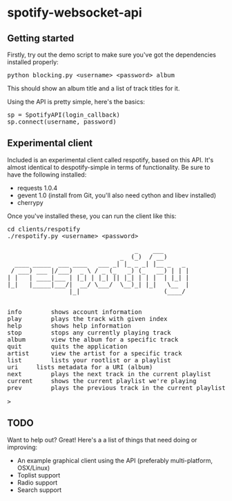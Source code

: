 spotify-websocket-api
=====================

Getting started
---------------

Firstly, try out the demo script to make sure you've got the dependencies installed properly:

<pre>
python blocking.py &lt;username&gt; &lt;password&gt; album
</pre>

This should show an album title and a list of track titles for it.

Using the API is pretty simple, here's the basics:

<pre>
sp = SpotifyAPI(login_callback)
sp.connect(username, password)
</pre>

Experimental client
-------------------

Included is an experimental client called respotify, based on this API. It's almost identical to
despotify-simple in terms of functionality. Be sure to have the following installed:

* requests 1.0.4
* gevent 1.0 (install from Git, you'll also need cython and libev installed)
* cherrypy

Once you've installed these, you can run the client like this:

<pre>
cd clients/respotify
./respotify.py &lt;username&gt; &lt;password&gt;

                                   _    ___       
                               _  (_)  / __)      
  ____ _____  ___ ____   ___ _| |_ _ _| |__ _   _ 
 / ___) ___ |/___)  _ \ / _ (_   _) (_   __) | | |
| |   | ____|___ | |_| | |_| || |_| | | |  | |_| |
|_|   |_____|___/|  __/ \___/  \__)_| |_|   \__  |
                 |_|                       (____/ 

	
info		shows account information
play		plays the track with given index
help		shows help information
stop		stops any currently playing track
album		view the album for a specific track
quit		quits the application
artist		view the artist for a specific track
list		lists your rootlist or a playlist
uri		lists metadata for a URI (album)
next		plays the next track in the current playlist
current		shows the current playlist we're playing
prev		plays the previous track in the current playlist

>
</pre>

TODO
----

Want to help out? Great! Here's a a list of things that need doing or improving:

* An example graphical client using the API (preferably multi-platform, OSX/Linux)
* Toplist support
* Radio support
* Search support
